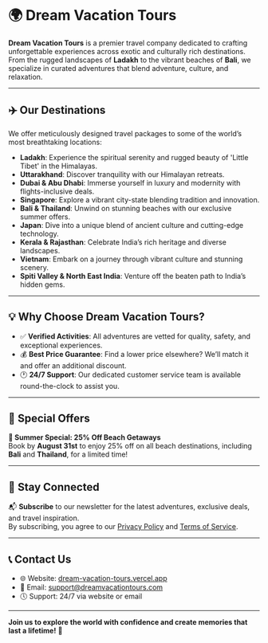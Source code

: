 # 🌍 Dream Vacation Tours

**Dream Vacation Tours** is a premier travel company dedicated to crafting unforgettable experiences across exotic and culturally rich destinations. From the rugged landscapes of **Ladakh** to the vibrant beaches of **Bali**, we specialize in curated adventures that blend adventure, culture, and relaxation.

---

## ✈️ Our Destinations

We offer meticulously designed travel packages to some of the world’s most breathtaking locations:

- **Ladakh**: Experience the spiritual serenity and rugged beauty of 'Little Tibet' in the Himalayas.
- **Uttarakhand**: Discover tranquility with our Himalayan retreats.
- **Dubai & Abu Dhabi**: Immerse yourself in luxury and modernity with flights-inclusive deals.
- **Singapore**: Explore a vibrant city-state blending tradition and innovation.
- **Bali & Thailand**: Unwind on stunning beaches with our exclusive summer offers.
- **Japan**: Dive into a unique blend of ancient culture and cutting-edge technology.
- **Kerala & Rajasthan**: Celebrate India’s rich heritage and diverse landscapes.
- **Vietnam**: Embark on a journey through vibrant culture and stunning scenery.
- **Spiti Valley & North East India**: Venture off the beaten path to India’s hidden gems.

---

## 💡 Why Choose Dream Vacation Tours?

- ✅ **Verified Activities**: All adventures are vetted for quality, safety, and exceptional experiences.
- 💰 **Best Price Guarantee**: Find a lower price elsewhere? We’ll match it and offer an additional discount.
- 🕐 **24/7 Support**: Our dedicated customer service team is available round-the-clock to assist you.

---

## 🎉 Special Offers

**🌴 Summer Special: 25% Off Beach Getaways**  
Book by **August 31st** to enjoy 25% off on all beach destinations, including **Bali** and **Thailand**, for a limited time!

---

## 🔗 Stay Connected

📬 **Subscribe** to our newsletter for the latest adventures, exclusive deals, and travel inspiration.  
By subscribing, you agree to our [Privacy Policy](#) and [Terms of Service](#).

---

## 📞 Contact Us

- 🌐 Website: [dream-vacation-tours.vercel.app](https://dream-vacation-tours.vercel.app)
- 📧 Email: [support@dreamvacationtours.com](mailto:support@dreamvacationtours.com)
- 🕔 Support: 24/7 via website or email

---

**Join us to explore the world with confidence and create memories that last a lifetime!** 🌟
